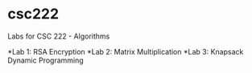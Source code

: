 # csc222
Labs for CSC 222 - Algorithms

*Lab 1: RSA Encryption
*Lab 2: Matrix Multiplication
*Lab 3: Knapsack Dynamic Programming